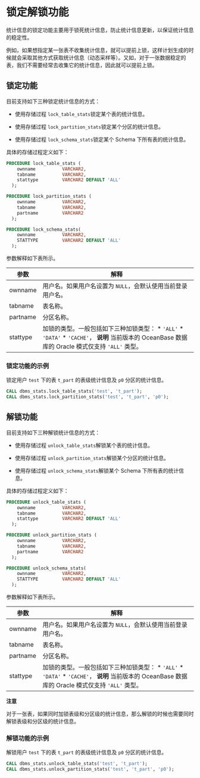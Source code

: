 锁定解锁功能 
===========================

统计信息的锁定功能主要用于锁死统计信息，防止统计信息更新，以保证统计信息的稳定性。

例如，如果想指定某一张表不收集统计信息，就可以提前上锁，这样计划生成的时候就会采取其他方式获取统计信息（动态采样等）。又如，对于一张数据稳定的表，我们不需要经常去收集它的统计信息，因此就可以提前上锁。

锁定功能 
-------------------------

目前支持如下三种锁定统计信息的方式：

* 使用存储过程 `lock_table_stats`锁定某个表的统计信息。

  

* 使用存储过程 `lock_partition_stats`锁定某个分区的统计信息。

  

* 使用存储过程 `lock_schema_stats`锁定某个 Schema 下所有表的统计信息。

  




具体的存储过程定义如下：

```sql
PROCEDURE lock_table_stats (
    ownname          VARCHAR2,
    tabname          VARCHAR2,
    stattype         VARCHAR2 DEFAULT 'ALL'
  );

PROCEDURE lock_partition_stats (
    ownname          VARCHAR2,
    tabname          VARCHAR2,
    partname         VARCHAR2
  );

PROCEDURE lock_schema_stats(
    ownname          VARCHAR2,
    STATTYPE         VARCHAR2 DEFAULT 'ALL'
  );
```



参数解释如下表所示。


|    参数    |                                                                                                                                   解释                                                                                                                                   |
|----------|------------------------------------------------------------------------------------------------------------------------------------------------------------------------------------------------------------------------------------------------------------------------|
| ownname  | 用户名。如果用户名设置为 `NULL`，会默认使用当前登录用户名。                                                                                                                                                                                                                                      |
| tabname  | 表名称。                                                                                                                                                                                                                                                                   |
| partname | 分区名称。                                                                                                                                                                                                                                                                  |
| stattype | 加锁的类型。一般包括如下三种加锁类型： * `'ALL'`   * `'DATA'`   * `'CACHE'`，    **说明**  当前版本的 OceanBase 数据库的 Oracle 模式仅支持 `'ALL'` 类型。 |



### 锁定功能的示例 

锁定用户 `test` 下的表 `t_part` 的表级统计信息及 `p0` 分区的统计信息。

```sql
CALL dbms_stats.lock_table_stats('test', 't_part');
CALL dbms_stats.lock_partition_stats('test', 't_part', 'p0');
```



解锁功能 
-------------------------

目前支持如下三种解锁统计信息的方式：

* 使用存储过程 `unlock_table_stats`解锁某个表的统计信息。

  

* 使用存储过程 `unlock_partition_stats`解锁某个分区的统计信息。

  

* 使用存储过程 `unlock_schema_stats`解锁某个 Schema 下所有表的统计信息。

  




具体的存储过程定义如下：

```sql
PROCEDURE unlock_table_stats (
    ownname          VARCHAR2,
    tabname          VARCHAR2,
    stattype         VARCHAR2 DEFAULT 'ALL'
  );

PROCEDURE unlock_partition_stats (
    ownname          VARCHAR2,
    tabname          VARCHAR2,
    partname         VARCHAR2
  );

PROCEDURE unlock_schema_stats(
    ownname          VARCHAR2,
    STATTYPE         VARCHAR2 DEFAULT 'ALL'
  );
```



参数解释如下表所示。


|    参数    |                                                                                                                                   解释                                                                                                                                   |
|----------|------------------------------------------------------------------------------------------------------------------------------------------------------------------------------------------------------------------------------------------------------------------------|
| ownname  | 用户名。如果用户名设置为 `NULL`，会默认使用当前登录用户名。                                                                                                                                                                                                                                      |
| tabname  | 表名称。                                                                                                                                                                                                                                                                   |
| partname | 分区名称。                                                                                                                                                                                                                                                                  |
| stattype | 加锁的类型。一般包括如下三种加锁类型： * `'ALL'`   * `'DATA'`   * `'CACHE'`，    **说明**  当前版本的 OceanBase 数据库的 Oracle 模式仅支持 `'ALL'` 类型。 |


**注意**



对于一张表，如果同时加锁表级和分区级的统计信息，那么解锁的时候也需要同时解锁表级和分区级的统计信息。

### 解锁功能的示例 

解锁用户 `test` 下的表 `t_part` 的表级统计信息及 `p0` 分区的统计信息。

```sql
CALL dbms_stats.unlock_table_stats('test', 't_part');
CALL dbms_stats.unlock_partition_stats('test', 't_part', 'p0');
```


